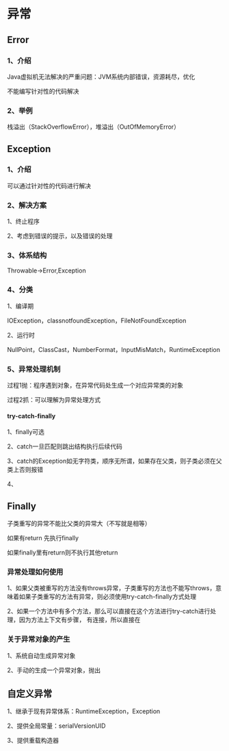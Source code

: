 # 异常

## Error

### 1、介绍

Java虚拟机无法解决的严重问题：JVM系统内部错误，资源耗尽，优化

不能编写针对性的代码解决

### 2、举例

栈溢出（StackOverflowError），堆溢出（OutOfMemoryError）

## Exception

### 1、介绍

可以通过针对性的代码进行解决

### 2、解决方案

1、终止程序

2、考虑到错误的提示，以及错误的处理

### 3、体系结构

Throwable->Error,Exception

### 4、分类

1、编译期

IOException，classnotfoundException，FileNotFoundException

2、运行时

NullPoint，ClassCast，NumberFormat，InputMisMatch，RuntimeException

### 5、异常处理机制

过程1抛：程序遇到对象，在异常代码处生成一个对应异常类的对象

过程2抓：可以理解为异常处理方式

#### try-catch-finally

1、finally可选

2、catch一旦匹配则跳出结构执行后续代码

3、catch的Exception如无字符类，顺序无所谓，如果存在父类，则子类必须在父类上否则报错

4、

## Finally

子类重写的异常不能比父类的异常大（不写就是相等）

如果有return 先执行finally

如果finally里有return则不执行其他return

### 异常处理如何使用

1、如果父类被重写的方法没有throws异常，子类重写的方法也不能写throws，意味着如果子类重写的方法有异常，则必须使用try-catch-finally方式处理

2、如果一个方法中有多个方法，那么可以直接在这个方法进行try-catch进行处理，因为方法上下文有步骤， 有连接，所以直接在

### 关于异常对象的产生

1、系统自动生成异常对象

2、手动的生成一个异常对象，抛出



## 自定义异常

1、继承于现有异常体系：RuntimeException，Exception

2、提供全局常量：serialVersionUID

3、提供重载构造器
